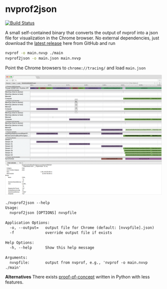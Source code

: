 # nvprof2json

[![Build Status](https://ci.patwie.com/api/badges/PatWie/nvprof2json/status.svg)](https://ci.patwie.com/PatWie/nvprof2json)

A small self-contained binary that converts the output of nvprof into a json file for visualization in the Chrome browser.
No external dependencies, just download the [latest release](https://github.com/PatWie/nvprof2json/releases) here from GitHub and run

```bash
nvprof -o main.nvvp ./main
nvprof2json -o main.json main.nvvp
```

Point the Chrome browsers to `chrome://tracing/` and load `main.json`

<p align="center"> <img src="./screenshot.gif" /> </p>


```
./nvprof2json --help
Usage:
  nvprof2json [OPTIONS] nvvpfile

Application Options:
  -o, --output=   output file for Chrome (default: [nvvpfile].json)
  -f              override output file if exists

Help Options:
  -h, --help      Show this help message

Arguments:
  nvvpfile:       output from nvprof, e.g., 'nvprof -o main.nvvp ./main'

```

**Alternatives**
There exists [proof-of-concept](https://github.com/ezyang/nvprof2json) written in Python with less features.
